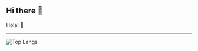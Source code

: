 ## Hi there 👋

<!--
**brChecho/brChecho** is a ✨ _special_ ✨ repository because its `README.md` (this file) appears on your GitHub profile.

Here are some ideas to get you started:

- 🔭 I’m currently working on ...
- 🌱 I’m currently learning ...
- 👯 I’m looking to collaborate on ...
- 🤔 I’m looking for help with ...
- 💬 Ask me about ...
- 📫 How to reach me: ...
- 😄 Pronouns: ...
- ⚡ Fun fact: ...
-->

Hola! 🚀
<hr >

![Top Langs](https://github-readme-stats.vercel.app/api/top-langs/?username=anuraghazra&hide_progress=true)

